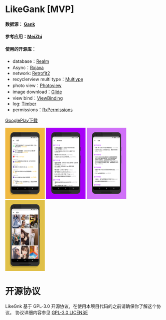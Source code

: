 # LikeGank [MVP]

#### 数据源： [Gank]( http://gank.io/ "Gank")
#### 参考应用：[MeiZhi](https://github.com/drakeet/Meizhi "Meizhi")

#### 使用的开源库：
- database：[Realm](https://github.com/realm/realm-java "Realm")
- Async：[Rxjava](https://github.com/ReactiveX/RxJava "Rxjava")
- network: [Retrofit2](https://github.com/square/retrofit "Retrofit2")
- recyclerview multi type：[Multiype](https://github.com/drakeet/MultiType "Multiype")
- photo view：[Photoview](https://github.com/chrisbanes/PhotoView "Photoview")
- image download：[Glide](https://github.com/bumptech/glide "Glide")
- view bind：[ViewBinding](https://developer.android.com/topic/libraries/view-binding)
- log: [Timber](https://github.com/JakeWharton/timber)
- permissions：[RxPermissions](https://github.com/tbruyelle/RxPermissions)

[GooglePlay下载](https://play.google.com/store/apps/details?id=com.shua.likegank "GooglePlay") 

<img src="https://github.com/shuanghua/LikeGank/blob/master/art/1.png" alt="Cover" width="25%"/> <img src="https://github.com/shuanghua/LikeGank/blob/master/art/2.png" alt="Cover" width="25%"/> <img src="https://github.com/shuanghua/LikeGank/blob/master/art/3.png" alt="Cover" width="25%"/> <img src="https://github.com/shuanghua/LikeGank/blob/master/art/4.png" alt="Cover" width="25%"/> 


# 开源协议
LikeGnk 基于 GPL-3.0 开源协议，在使用本项目代码的之前请确保你了解这个协议。 协议详细内容参见 [GPL-3.0 LICENSE](https://github.com/Shuanghua/LikeGank/blob/master/LICENSE "GPL-3.0 LICENSE")
